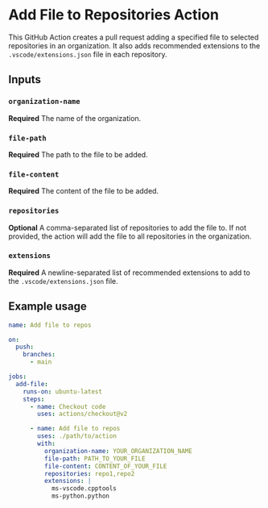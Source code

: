 # Add File to Repositories Action

This GitHub Action creates a pull request adding a specified file to selected repositories in an organization. It also adds recommended extensions to the `.vscode/extensions.json` file in each repository.

## Inputs

### `organization-name`

**Required** The name of the organization.

### `file-path`

**Required** The path to the file to be added.

### `file-content`

**Required** The content of the file to be added.

### `repositories`

**Optional** A comma-separated list of repositories to add the file to. If not provided, the action will add the file to all repositories in the organization.

### `extensions`

**Required** A newline-separated list of recommended extensions to add to the `.vscode/extensions.json` file.

## Example usage

```yaml
name: Add file to repos

on:
  push:
    branches:
      - main

jobs:
  add-file:
    runs-on: ubuntu-latest
    steps:
      - name: Checkout code
        uses: actions/checkout@v2

      - name: Add file to repos
        uses: ./path/to/action
        with:
          organization-name: YOUR_ORGANIZATION_NAME
          file-path: PATH_TO_YOUR_FILE
          file-content: CONTENT_OF_YOUR_FILE
          repositories: repo1,repo2
          extensions: |
            ms-vscode.cpptools
            ms-python.python